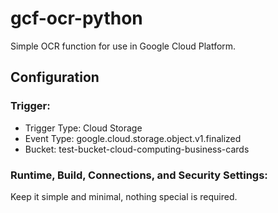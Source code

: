 # gcf-ocr-python
Simple OCR function for use in Google Cloud Platform.
## Configuration
### Trigger:
- Trigger Type: Cloud Storage
- Event Type: google.cloud.storage.object.v1.finalized
- Bucket: test-bucket-cloud-computing-business-cards

### Runtime, Build, Connections, and Security Settings:
Keep it simple and minimal, nothing special is required. 
